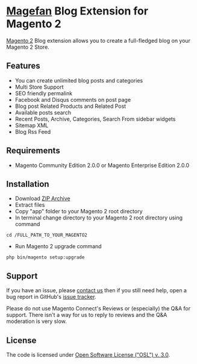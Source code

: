 # [Magefan](http://magefan.com/) Blog Extension for Magento 2

[Magento 2](http://magento.com/) Blog extension allows you to create a full-fledged blog on your Magento 2 Store.

## Features
  
  * You can create unlimited blog posts and categories
  * Multi Store Support
  * SEO friendly permalink
  * Facebook and Disqus comments on post page
  * Blog post Related Products and Related Post
  * Available posts search
  * Recent Posts, Archive, Categories, Search From sidebar widgets
  * Sitemap XML
  * Blog Rss Feed

## Requirements
  * Magento Community Edition 2.0.0 or Magento Enterprise Edition 2.0.0

## Installation
  * Download [ZIP Archive](https://github.com/IhorVansach/Blog-Extension-for-Magento-2/archive/master.zip)
  * Extract files
  * Copy "app" folder to your Magento 2 root directory
  * In terminal change directory to your Magento 2 root directory using command
```
cd /FULL_PATH_TO_YOUR_MAGENTO2
```
  * Run Magento 2 upgrade command
```
php bin/magento setup:upgrade
```

## Support
If you have an issue, please [contact us](mailto:support@magefan.com)
then if you still need help, open a bug report in GitHub's
[issue tracker](https://github.com/IhorVansach/Blog-Extension-for-Magento-2/issues).

Please do not use Magento Connect's Reviews or (especially) the Q&A for support.
There isn't a way for us to reply to reviews and the Q&A moderation is very slow.

## License
The code is licensed under [Open Software License ("OSL") v. 3.0](http://opensource.org/licenses/osl-3.0.php).
